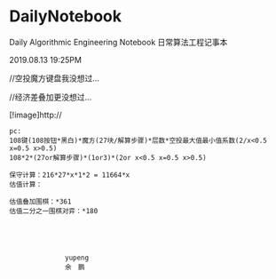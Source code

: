 # DailyNotebook
Daily Algorithmic Engineering Notebook 日常算法工程记事本

2019.08.13 19:25PM

//空投魔方键盘我没想过...

//经济差叠加更没想过...

[!image]http://


    pc:
    108键(108按钮*黑白)*魔方(27块/解算步骤)*层数*空投最大值最小值系数(2/x<0.5 x=0.5 x>0.5)
    108*2*(27or解算步骤)*(1or3)*(2or x<0.5 x=0.5 x>0.5)
    
    保守计算：216*27*x*1*2 = 11664*x 
    估值计算：
    
    估值叠加围棋：*361
    估值二分之一围棋对弈：*180





                  yupeng
                  余　鹏
                    
